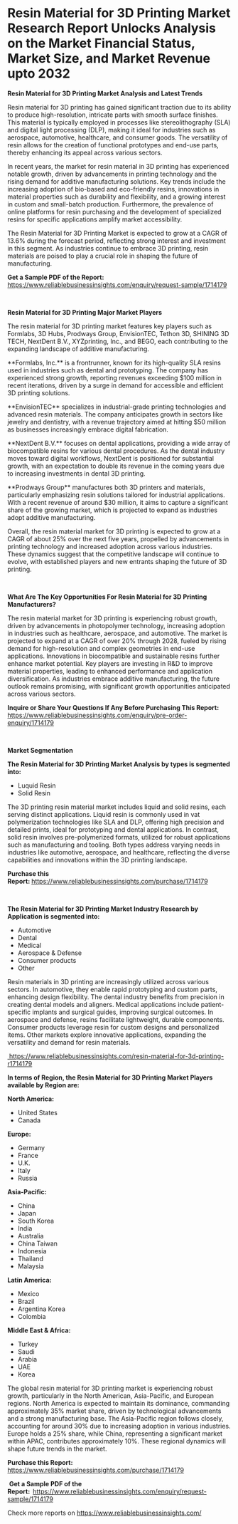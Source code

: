 <p><h1>Resin Material for 3D Printing Market Research Report Unlocks Analysis on the Market Financial Status, Market Size, and Market Revenue upto 2032</h1></p><p><strong>Resin Material for 3D Printing Market Analysis and Latest Trends</strong></p>
<p><p>Resin material for 3D printing has gained significant traction due to its ability to produce high-resolution, intricate parts with smooth surface finishes. This material is typically employed in processes like stereolithography (SLA) and digital light processing (DLP), making it ideal for industries such as aerospace, automotive, healthcare, and consumer goods. The versatility of resin allows for the creation of functional prototypes and end-use parts, thereby enhancing its appeal across various sectors.</p><p>In recent years, the market for resin material in 3D printing has experienced notable growth, driven by advancements in printing technology and the rising demand for additive manufacturing solutions. Key trends include the increasing adoption of bio-based and eco-friendly resins, innovations in material properties such as durability and flexibility, and a growing interest in custom and small-batch production. Furthermore, the prevalence of online platforms for resin purchasing and the development of specialized resins for specific applications amplify market accessibility.</p><p>The Resin Material for 3D Printing Market is expected to grow at a CAGR of 13.6% during the forecast period, reflecting strong interest and investment in this segment. As industries continue to embrace 3D printing, resin materials are poised to play a crucial role in shaping the future of manufacturing.</p></p>
<p><strong>Get a Sample PDF of the Report:&nbsp;</strong> <a href="https://www.reliablebusinessinsights.com/enquiry/request-sample/1714179?utm_campaign=1950&utm_medium=2&utm_source=Github&utm_content=ia&utm_term=11012025&utm_id=resin-material-for-3d-printing">https://www.reliablebusinessinsights.com/enquiry/request-sample/1714179</a></p>
<p>&nbsp;</p>
<p><strong>Resin Material for 3D Printing Major Market Players</strong></p>
<p><p>The resin material for 3D printing market features key players such as Formlabs, 3D Hubs, Prodways Group, EnvisionTEC, Tethon 3D, SHINING 3D TECH, NextDent B.V., XYZprinting, Inc., and BEGO, each contributing to the expanding landscape of additive manufacturing.</p><p>**Formlabs, Inc.** is a frontrunner, known for its high-quality SLA resins used in industries such as dental and prototyping. The company has experienced strong growth, reporting revenues exceeding $100 million in recent iterations, driven by a surge in demand for accessible and efficient 3D printing solutions.</p><p>**EnvisionTEC** specializes in industrial-grade printing technologies and advanced resin materials. The company anticipates growth in sectors like jewelry and dentistry, with a revenue trajectory aimed at hitting $50 million as businesses increasingly embrace digital fabrication.</p><p>**NextDent B.V.** focuses on dental applications, providing a wide array of biocompatible resins for various dental procedures. As the dental industry moves toward digital workflows, NextDent is positioned for substantial growth, with an expectation to double its revenue in the coming years due to increasing investments in dental 3D printing.</p><p>**Prodways Group** manufactures both 3D printers and materials, particularly emphasizing resin solutions tailored for industrial applications. With a recent revenue of around $30 million, it aims to capture a significant share of the growing market, which is projected to expand as industries adopt additive manufacturing.</p><p>Overall, the resin material market for 3D printing is expected to grow at a CAGR of about 25% over the next five years, propelled by advancements in printing technology and increased adoption across various industries. These dynamics suggest that the competitive landscape will continue to evolve, with established players and new entrants shaping the future of 3D printing.</p></p>
<p>&nbsp;</p>
<p><strong>What Are The Key Opportunities For Resin Material for 3D Printing Manufacturers?</strong></p>
<p><p>The resin material market for 3D printing is experiencing robust growth, driven by advancements in photopolymer technology, increasing adoption in industries such as healthcare, aerospace, and automotive. The market is projected to expand at a CAGR of over 20% through 2028, fueled by rising demand for high-resolution and complex geometries in end-use applications. Innovations in biocompatible and sustainable resins further enhance market potential. Key players are investing in R&D to improve material properties, leading to enhanced performance and application diversification. As industries embrace additive manufacturing, the future outlook remains promising, with significant growth opportunities anticipated across various sectors.</p></p>
<p><strong>Inquire or Share Your Questions If Any Before Purchasing This Report:</strong> <a href="https://www.reliablebusinessinsights.com/enquiry/pre-order-enquiry/1714179?utm_campaign=1950&utm_medium=2&utm_source=Github&utm_content=ia&utm_term=11012025&utm_id=resin-material-for-3d-printing">https://www.reliablebusinessinsights.com/enquiry/pre-order-enquiry/1714179</a></p>
<p>&nbsp;</p>
<p><strong>Market Segmentation</strong></p>
<p><strong>The Resin Material for 3D Printing Market Analysis by types is segmented into:</strong></p>
<p><ul><li>Luquid Resin</li><li>Solid Resin</li></ul></p>
<p><p>The 3D printing resin material market includes liquid and solid resins, each serving distinct applications. Liquid resin is commonly used in vat polymerization technologies like SLA and DLP, offering high precision and detailed prints, ideal for prototyping and dental applications. In contrast, solid resin involves pre-polymerized formats, utilized for robust applications such as manufacturing and tooling. Both types address varying needs in industries like automotive, aerospace, and healthcare, reflecting the diverse capabilities and innovations within the 3D printing landscape.</p></p>
<p><strong>Purchase this Report:&nbsp;</strong><a href="https://www.reliablebusinessinsights.com/purchase/1714179?utm_campaign=1950&utm_medium=2&utm_source=Github&utm_content=ia&utm_term=11012025&utm_id=resin-material-for-3d-printing">https://www.reliablebusinessinsights.com/purchase/1714179</a></p>
<p>&nbsp;</p>
<p><strong>The Resin Material for 3D Printing Market Industry Research by Application is segmented into:</strong></p>
<p><ul><li>Automotive</li><li>Dental</li><li>Medical</li><li>Aerospace & Defense</li><li>Consumer products</li><li>Other</li></ul></p>
<p><p>Resin materials in 3D printing are increasingly utilized across various sectors. In automotive, they enable rapid prototyping and custom parts, enhancing design flexibility. The dental industry benefits from precision in creating dental models and aligners. Medical applications include patient-specific implants and surgical guides, improving surgical outcomes. In aerospace and defense, resins facilitate lightweight, durable components. Consumer products leverage resin for custom designs and personalized items. Other markets explore innovative applications, expanding the versatility and demand for resin materials.</p></p>
<p><a href="https://www.reliablebusinessinsights.com/resin-material-for-3d-printing-r1714179?utm_campaign=1950&utm_medium=2&utm_source=Github&utm_content=ia&utm_term=11012025&utm_id=resin-material-for-3d-printing">&nbsp;https://www.reliablebusinessinsights.com/resin-material-for-3d-printing-r1714179</a></p>
<p><strong>In terms of Region, the Resin Material for 3D Printing Market Players available by Region are:</strong></p>
<p>
    <p> <strong> North America: </strong>
        <ul>
            <li>United States</li>
            <li>Canada</li>
        </ul>
        </p> 
    <p> <strong> Europe: </strong>
        <ul>
            <li>Germany</li>
            <li>France</li>
            <li>U.K.</li>
            <li>Italy</li>
            <li>Russia</li>
        </ul>
        </p> 
    <p> <strong> Asia-Pacific: </strong>
        <ul>
            <li>China</li>
            <li>Japan</li>
            <li>South Korea</li>
            <li>India</li>
            <li>Australia</li>
            <li>China Taiwan</li>
            <li>Indonesia</li>
            <li>Thailand</li>
            <li>Malaysia</li>
        </ul>
        </p> 
    <p> <strong> Latin America: </strong>
        <ul>
            <li>Mexico</li>
            <li>Brazil</li>
            <li>Argentina Korea</li>
            <li>Colombia</li>
        </ul>
        </p> 
    <p> <strong> Middle East & Africa: </strong>
        <ul>
            <li>Turkey</li>
            <li>Saudi</li>
            <li>Arabia</li>
            <li>UAE</li>
            <li>Korea</li>
        </ul>
    </p>
    </p>
<p><p>The global resin material for 3D printing market is experiencing robust growth, particularly in the North American, Asia-Pacific, and European regions. North America is expected to maintain its dominance, commanding approximately 35% market share, driven by technological advancements and a strong manufacturing base. The Asia-Pacific region follows closely, accounting for around 30% due to increasing adoption in various industries. Europe holds a 25% share, while China, representing a significant market within APAC, contributes approximately 10%. These regional dynamics will shape future trends in the market.</p></p>
<p><strong>Purchase this Report: </strong><a href="https://www.reliablebusinessinsights.com/purchase/1714179?utm_campaign=1950&utm_medium=2&utm_source=Github&utm_content=ia&utm_term=11012025&utm_id=resin-material-for-3d-printing">https://www.reliablebusinessinsights.com/purchase/1714179</a></p>
<p>&nbsp;<strong>Get a Sample PDF of the Report:&nbsp;&nbsp;</strong><a href="https://www.reliablebusinessinsights.com/enquiry/request-sample/1714179?utm_campaign=1950&utm_medium=2&utm_source=Github&utm_content=ia&utm_term=11012025&utm_id=resin-material-for-3d-printing">https://www.reliablebusinessinsights.com/enquiry/request-sample/1714179</a></p>
<p><strong></strong></p>
<p>Check more reports on <a href="https://www.reliablebusinessinsights.com/?utm_campaign=1950&utm_medium=2&utm_source=Github&utm_content=ia&utm_term=11012025&utm_id=resin-material-for-3d-printing">https://www.reliablebusinessinsights.com/</a></p>
